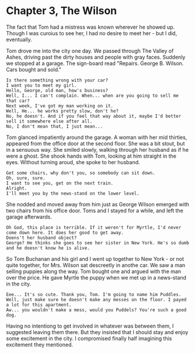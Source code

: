 # Chapter 3, The Wilson

The fact that Tom had a mistress was known wherever he showed up. Though I was curoius to see her, I had no desire to meet her - but I did, eventually.

Tom drove me into the city one day. We passed through The Valley of Ashes, driving past the dirty houses and people with gray faces. Suddenly we stopped at a garage. The sign-board read "Repairs. George B. Wilson. Cars bought and sold."

```
Is there something wrong with your car?
I want you to meet my girl.
Hello, George, old man, how's business?
Well, I... I can't complain. When... when are you going to sell me that car?
Next week, I've got my man working on it.
Well, He... he works pretty slow, don't he?
No, he doesn't. And if you feel that way about it, maybe I'd better sell it somewhere else after all.
No, I don't mean that, I just mean...
```

Tom glanced impatiently around the garage. A woman with her mid thirties, appeared from the office door at the second floor. She was a bit stout, but in a sensuous way. She smiled slowly, walking through her husband as if he were a ghost. She shook hands with Tom, looking at him straight in the eyes. Without turning aroud, she spoke to her husband.

```
Get some chairs, why don't you, so somebody can sit down.
Oh, sure, sure.
I want to see you, get on the next train.
Alright.
I'll meet you by the news-stand on the lower level.
```

She nodded and moved away from him just as George Wilson emerged with two chairs from his office door. Toms and I stayed for a while, and left the garage afterwards.

```
Oh God, this place is terrible. If it weren't for Myrtle, I'd never come down here. It does her good to get away.
Doens't her husband object?
George? He thinks she goes to see her sister in New York. He's so dumb and he doesn't know he is alive.
```

So Tom Buchanan and his girl and I went up together to New York - or not quite together, for Mrs. Wilson sat descreetly in anothe car. We saw a man selling puppies along the way. Tom bought one and argued with the man over the price. He gave Myrtle the puppy when we met up in a news-stand in the city.

```
Eee... It's so cute. Thank you, Tom. I'm going to name him Puddles. 
Well, just make sure he doesn't make any messes on the floor. I payed a lot for this apartment.
Aw... you wouldn't make a mess, would you Puddels? You're such a good dog.
```

Having no intentiong to get involved in whatever was between them, I suggested leaving them there. But they insisted that I should stay and enjoy some excitement in the city. I compromised finally half imagining this excitement they mentioned.
